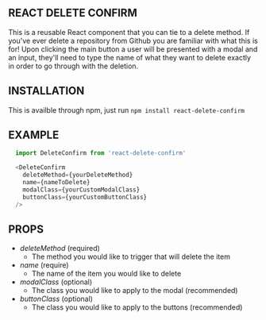 ## REACT DELETE CONFIRM

This is a reusable React component that you can tie to a delete method.  If you've ever delete a repository from Github you are familiar with what this is for!  Upon clicking the main button a user will be presented with a modal and an input, they'll need to type the name of what they want to delete exactly in order to go through with the deletion.

## INSTALLATION

This is availble through npm, just run ```npm install react-delete-confirm```

## EXAMPLE

```javascript
  import DeleteConfirm from 'react-delete-confirm'

  <DeleteConfirm
    deleteMethod={yourDeleteMethod}
    name={nameToDelete}
    modalClass={yourCustomModalClass}
    buttonClass={yourCustomButtonClass}
  />
```

## PROPS
  * *deleteMethod* (required)
      * The method you would like to trigger that will delete the item
  * *name* (require)
      * The name of the item you would like to delete
  * *modalClass* (optional)
      * The class you would like to apply to the modal (recommended)
  * *buttonClass* (optional)
      * The class you would like to apply to the buttons (recommended)
